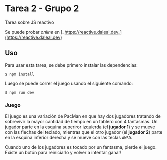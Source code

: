 # Tarea 2 - Grupo 2

Tarea sobre JS reactivo

Se puede probar _online_ en [_https://reactive.daleal.dev_](https://reactive.daleal.dev)

## Uso

Para usar esta tarea, se debe primero instalar las dependencias:

```sh
$ npm install
```

Luego se puede correr el juego usando el siguiente comando:

```sh
$ npm run dev
```

### Juego

El juego es una variación de PacMan en que hay dos jugadores tratando de sobrevivir la mayor cantidad de tiempo en un tablero con 4 fantasmas. Un jugador parte en la esquina superiror izquierda (el **jugador 1**) y se mueve con las flechas del teclado, mientras que el otro jugador (el **jugador 2**) parte en la esquina inferior derecha y se mueve con las teclas `AWSD`.

Cuando uno de los jugadores es tocado por un fantasma, pierde el juego. Existe un botón para reiniciarlo y volver a intentar ganar!
